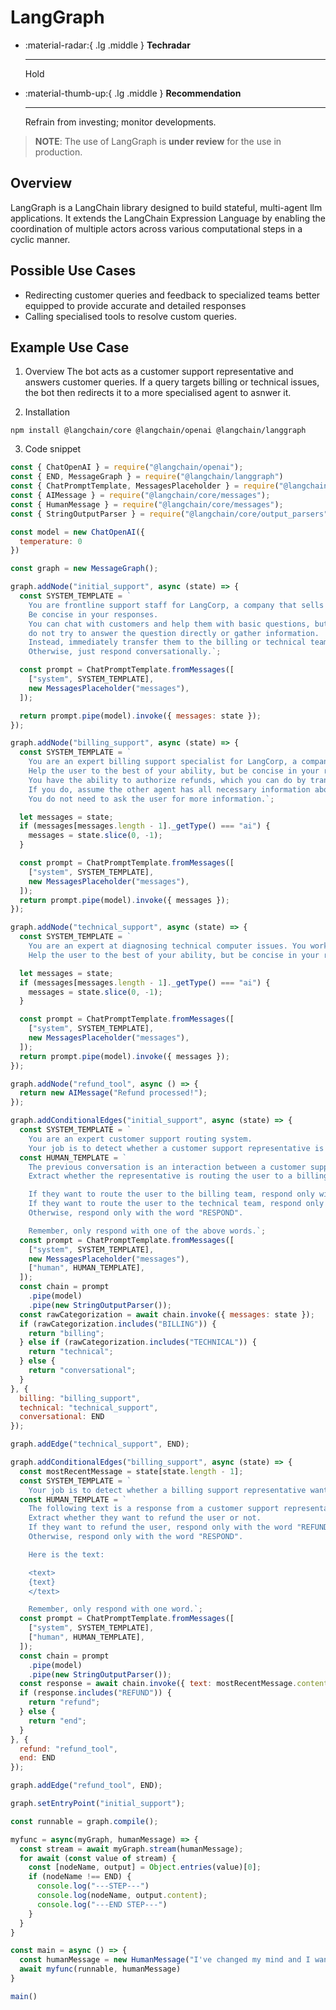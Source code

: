 # LangGraph

<div class="grid cards" markdown>

-   :material-radar:{ .lg .middle } __Techradar__

    ---

    Hold

-   :material-thumb-up:{ .lg .middle } __Recommendation__

    ---

    Refrain from investing; monitor developments.

</div>

> **NOTE**: The use of LangGraph is **under review** for the use in production.

## Overview

LangGraph is a LangChain library designed to build stateful, multi-agent llm applications. It extends the LangChain Expression Language by enabling the coordination of multiple actors across various computational steps in a cyclic manner.

## Possible Use Cases

- Redirecting customer queries and feedback to specialized teams better equipped to provide accurate and detailed responses
- Calling specialised tools to resolve custom queries.

## Example Use Case

1. Overview
The bot acts as a customer support representative and answers customer queries. If a query targets billing or technical issues, the bot then redirects it to a more specialised agent to asnwer it.

2. Installation
```
npm install @langchain/core @langchain/openai @langchain/langgraph
```

3. Code snippet
``` js title="customer_support.js" linenums="1"
const { ChatOpenAI } = require("@langchain/openai");
const { END, MessageGraph } = require("@langchain/langgraph")
const { ChatPromptTemplate, MessagesPlaceholder } = require("@langchain/core/prompts");
const { AIMessage } = require("@langchain/core/messages");
const { HumanMessage } = require("@langchain/core/messages");
const { StringOutputParser } = require("@langchain/core/output_parsers");

const model = new ChatOpenAI({
  temperature: 0
})

const graph = new MessageGraph();

graph.addNode("initial_support", async (state) => {
  const SYSTEM_TEMPLATE = `
    You are frontline support staff for LangCorp, a company that sells computers.
    Be concise in your responses.
    You can chat with customers and help them with basic questions, but if the customer is having a billing or technical problem,
    do not try to answer the question directly or gather information.
    Instead, immediately transfer them to the billing or technical team by asking the user to hold for a moment.
    Otherwise, just respond conversationally.`;

  const prompt = ChatPromptTemplate.fromMessages([
    ["system", SYSTEM_TEMPLATE],
    new MessagesPlaceholder("messages"),
  ]);

  return prompt.pipe(model).invoke({ messages: state });
});

graph.addNode("billing_support", async (state) => {
  const SYSTEM_TEMPLATE = `
    You are an expert billing support specialist for LangCorp, a company that sells computers.
    Help the user to the best of your ability, but be concise in your responses.
    You have the ability to authorize refunds, which you can do by transferring the user to another agent who will collect the required information.
    If you do, assume the other agent has all necessary information about the customer and their order.
    You do not need to ask the user for more information.`;

  let messages = state;
  if (messages[messages.length - 1]._getType() === "ai") {
    messages = state.slice(0, -1);
  }

  const prompt = ChatPromptTemplate.fromMessages([
    ["system", SYSTEM_TEMPLATE],
    new MessagesPlaceholder("messages"),
  ]);
  return prompt.pipe(model).invoke({ messages });
});

graph.addNode("technical_support", async (state) => {
  const SYSTEM_TEMPLATE = `
    You are an expert at diagnosing technical computer issues. You work for a company called LangCorp that sells computers.
    Help the user to the best of your ability, but be concise in your responses.`;

  let messages = state;
  if (messages[messages.length - 1]._getType() === "ai") {
    messages = state.slice(0, -1);
  }

  const prompt = ChatPromptTemplate.fromMessages([
    ["system", SYSTEM_TEMPLATE],
    new MessagesPlaceholder("messages"),
  ]);
  return prompt.pipe(model).invoke({ messages });
});

graph.addNode("refund_tool", async () => {
  return new AIMessage("Refund processed!");
});

graph.addConditionalEdges("initial_support", async (state) => {
  const SYSTEM_TEMPLATE = `
    You are an expert customer support routing system.
    Your job is to detect whether a customer support representative is routing a user to a billing team or a technical team, or if they are just responding conversationally.`;
  const HUMAN_TEMPLATE = `
    The previous conversation is an interaction between a customer support representative and a user.
    Extract whether the representative is routing the user to a billing or technical team, or whether they are just responding conversationally.

    If they want to route the user to the billing team, respond only with the word "BILLING".
    If they want to route the user to the technical team, respond only with the word "TECHNICAL".
    Otherwise, respond only with the word "RESPOND".

    Remember, only respond with one of the above words.`;
  const prompt = ChatPromptTemplate.fromMessages([
    ["system", SYSTEM_TEMPLATE],
    new MessagesPlaceholder("messages"),
    ["human", HUMAN_TEMPLATE],
  ]);
  const chain = prompt
    .pipe(model)
    .pipe(new StringOutputParser());
  const rawCategorization = await chain.invoke({ messages: state });
  if (rawCategorization.includes("BILLING")) {
    return "billing";
  } else if (rawCategorization.includes("TECHNICAL")) {
    return "technical";
  } else {
    return "conversational";
  }
}, {
  billing: "billing_support",
  technical: "technical_support",
  conversational: END
});

graph.addEdge("technical_support", END);

graph.addConditionalEdges("billing_support", async (state) => {
  const mostRecentMessage = state[state.length - 1];
  const SYSTEM_TEMPLATE = `
    Your job is to detect whether a billing support representative wants to refund the user.`;
  const HUMAN_TEMPLATE = `
    The following text is a response from a customer support representative.
    Extract whether they want to refund the user or not.
    If they want to refund the user, respond only with the word "REFUND".
    Otherwise, respond only with the word "RESPOND".

    Here is the text:

    <text>
    {text}
    </text>

    Remember, only respond with one word.`;
  const prompt = ChatPromptTemplate.fromMessages([
    ["system", SYSTEM_TEMPLATE],
    ["human", HUMAN_TEMPLATE],
  ]);
  const chain = prompt
    .pipe(model)
    .pipe(new StringOutputParser());
  const response = await chain.invoke({ text: mostRecentMessage.content });
  if (response.includes("REFUND")) {
    return "refund";
  } else {
    return "end";
  }
}, {
  refund: "refund_tool",
  end: END
});

graph.addEdge("refund_tool", END);

graph.setEntryPoint("initial_support");

const runnable = graph.compile();

myfunc = async(myGraph, humanMessage) => {
  const stream = await myGraph.stream(humanMessage);
  for await (const value of stream) {
    const [nodeName, output] = Object.entries(value)[0];
    if (nodeName !== END) {
      console.log("---STEP---")
      console.log(nodeName, output.content);
      console.log("---END STEP---")
    }
  }
}

const main = async () => {
  const humanMessage = new HumanMessage("I've changed my mind and I want a refund for order #182818!")
  await myfunc(runnable, humanMessage)
}

main()
```